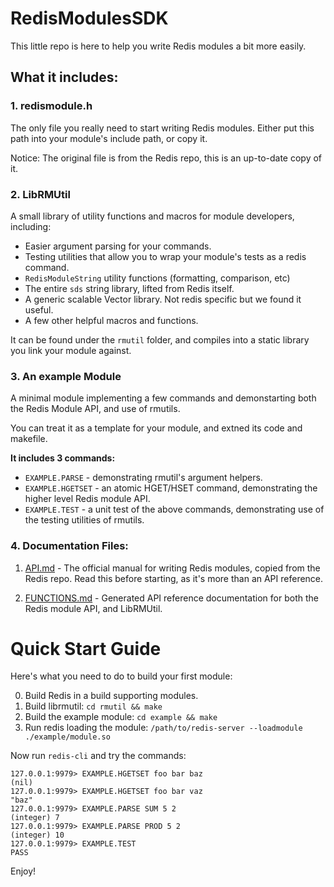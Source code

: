 # RedisModulesSDK

This little repo is here to help you write Redis modules a bit more easily.

## What it includes:

### 1. redismodule.h

The only file you really need to start writing Redis modules. Either put this path into your module's include path, or copy it. 

Notice: The original file is from the Redis repo, this is an up-to-date copy of it.

### 2. LibRMUtil 

A small library of utility functions and macros for module developers, including:

* Easier argument parsing for your commands.
* Testing utilities that allow you to wrap your module's tests as a redis command.
* `RedisModuleString` utility functions (formatting, comparison, etc)
* The entire `sds` string library, lifted from Redis itself.
* A generic scalable Vector library. Not redis specific but we found it useful.
* A few other helpful macros and functions.

It can be found under the `rmutil` folder, and compiles into a static library you link your module against.    

### 3. An example Module

A minimal module implementing a few commands and demonstarting both the Redis Module API, and use of rmutils.

You can treat it as a template for your module, and extned its code and makefile.

**It includes 3 commands:**

* `EXAMPLE.PARSE` - demonstrating rmutil's argument helpers.
* `EXAMPLE.HGETSET` - an atomic HGET/HSET command, demonstrating the higher level Redis module API.
* `EXAMPLE.TEST` - a unit test of the above commands, demonstrating use of the testing utilities of rmutils.  
  
### 4. Documentation Files:

1. [API.md](API.md) - The official manual for writing Redis modules, copied from the Redis repo. 
Read this before starting, as it's more than an API reference.

2. [FUNCTIONS.md](FUNCTIONS.md) - Generated API reference documentation for both the Redis module API, and LibRMUtil.


# Quick Start Guide

Here's what you need to do to build your first module:

0. Build Redis in a build supporting modules.
1. Build librmutil: `cd rmutil && make`
2. Build the example module: `cd example && make`
3. Run redis loading the module: `/path/to/redis-server --loadmodule ./example/module.so`

Now run `redis-cli` and try the commands:

```
127.0.0.1:9979> EXAMPLE.HGETSET foo bar baz
(nil)
127.0.0.1:9979> EXAMPLE.HGETSET foo bar vaz
"baz"
127.0.0.1:9979> EXAMPLE.PARSE SUM 5 2
(integer) 7
127.0.0.1:9979> EXAMPLE.PARSE PROD 5 2
(integer) 10
127.0.0.1:9979> EXAMPLE.TEST
PASS
```

Enjoy!
    
